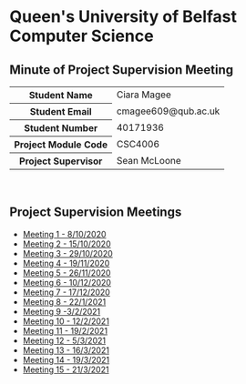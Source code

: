 # Queen's University of Belfast <br> Computer Science
## Minute of Project Supervision Meeting

<table>
  <tr>
    <th>Student Name</th>
    <td>Ciara Magee</td>
  </tr>
    <tr>
    <th>Student Email</th>
    <td>cmagee609@qub.ac.uk</td>
  </tr>
    <tr>
    <th>Student Number</th>
    <td>40171936</td>
  </tr>
  <tr>
    <th>Project Module Code</th>
    <td>CSC4006</td>
  </tr>
  <tr>
    <th>Project Supervisor</th>
    <td>Sean McLoone</td>
  </tr>
</table>

<br>

## Project Supervision Meetings
- [Meeting 1 - 8/10/2020](/Meeting_01.md)
- [Meeting 2 - 15/10/2020](/Meeting_02.md)
- [Meeting 3 - 29/10/2020](/Meeting_03.md) 
- [Meeting 4 - 19/11/2020](/Meeting_04.md)
- [Meeting 5 - 26/11/2020](/Meeting_05.md)
- [Meeting 6 - 10/12/2020](/Meeting_06.md)
- [Meeting 7 - 17/12/2020](/Meeting_07.md)
- [Meeting 8 - 22/1/2021](/Meeting_08.md)
- [Meeting 9 -3/2/2021](/Meeting_09.md)
- [Meeting 10 - 12/2/2021](/Meeting_10.md)
- [Meeting 11 - 19/2/2021](/Meeting_11.md)
- [Meeting 12 - 5/3/2021](/Meeting_12.md)
- [Meeting 13 - 16/3/2021](/Meeting_13.md)
- [Meeting 14 - 19/3/2021](/Meeting_14.md)
- [Meeting 15 - 21/3/2021](/Meeting_15.md)
